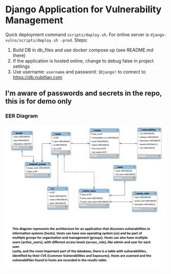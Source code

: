 # Django Application for Vulnerability Management
Quick deployment command `scripts/deploy.sh`. For online server is `django-vulns/scripts/deploy.sh -prod`.
Steps:

1. Build DB in db_files and use docker compose up (see README.md there)
2. If the application is hosted online, change to debug false in project settings
3. Use username: `username` and password: `1Django!` to connect to https://db.nubitlan.com

## I'm aware of passwords and secrets in the repo, this is for demo only

### EER Diagram

![EER Diagram](db_files/eer_diagram.png)

